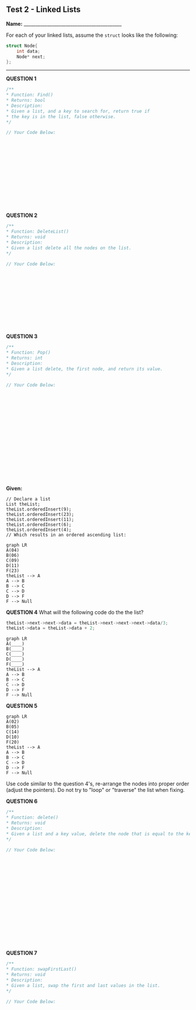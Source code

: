 ## Test 2 - Linked Lists  

**Name:** __________________________________________


For each of your linked lists, assume the `struct` looks like the following:
```cpp  
struct Node{  
    int data;  
    Node* next;  
};
```  
----  

**QUESTION 1** 

```cpp  
/**  
* Function: Find()  
* Returns: bool  
* Description: 
* Given a list, and a key to search for, return true if 
* the key is in the list, false otherwise.  
*/  

// Your Code Below:  
















```  

**QUESTION 2** 
```cpp  
/**  
* Function: DeleteList()  
* Returns: void  
* Description: 
* Given a list delete all the nodes on the list.  
*/  

// Your Code Below:  














``` 

**QUESTION 3** 

```cpp  
/**  
* Function: Pop()  
* Returns: int  
* Description: 
* Given a list delete, the first node, and return its value. 
*/  

// Your Code Below:  




















``` 

**Given:** 

```
// Declare a list
List theList;
theList.orderedInsert(9);
theList.orderedInsert(23);
theList.orderedInsert(11);
theList.orderedInsert(6);
theList.orderedInsert(4);
// Which results in an ordered ascending list:
```
```mermaid
graph LR
A(04)
B(06)
C(09)
D(11)
F(23)
theList --> A
A --> B
B --> C
C --> D
D --> F
F --> Null
```

**QUESTION 4**
What will the following code do the the list? 

```cpp
theList->next->next->data = theList->next->next->next->data/3;
theList->data = theList->data + 2;
```

```mermaid
graph LR
A(____)
B(____)
C(____)
D(____)
F(____)
theList --> A
A --> B
B --> C
C --> D
D --> F
F --> Null
```

**QUESTION 5**

```mermaid
graph LR
A(02)
B(05)
C(14)
D(10)
F(20)
theList --> A
A --> B
B --> C
C --> D
D --> F
F --> Null
```

Use code similar to the question 4's, re-arrange the nodes into proper order (adjust the pointers). Do not try to "loop" or "traverse" the list when fixing.

**QUESTION 6**

```cpp  
/**  
* Function: delete()  
* Returns: void  
* Description: 
* Given a list and a key value, delete the node that is equal to the key.
*/  

// Your Code Below:  




















``` 


**QUESTION 7**

```cpp  
/**  
* Function: swapFirstLast()  
* Returns: void  
* Description: 
* Given a list, swap the first and last values in the list.
*/  

// Your Code Below:  




















``` 
